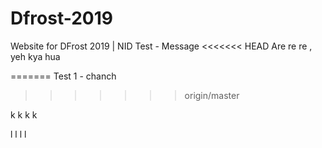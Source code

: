# Dfrost-2019
Website for DFrost 2019 | NID
Test - Message 
<<<<<<< HEAD
Are re re , yeh kya hua

=======
Test 1 - chanch
>>>>>>> origin/master

k k k k

l l l l 
